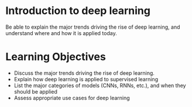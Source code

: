 # Introduction to deep learning
Be able to explain the major trends driving the rise of deep learning, and understand where and how it is applied today.

# Learning Objectives
* Discuss the major trends driving the rise of deep learning.
* Explain how deep learning is applied to supervised learning
* List the major categories of models (CNNs, RNNs, etc.), and when they should be applied
* Assess appropriate use cases for deep learning
